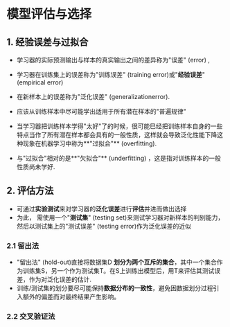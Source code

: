 # 模型评估与选择

## 1. 经验误差与过拟合

+ 学习器的实际预测输出与样本的真实输出之间的差异称为"误差" (error) ,
+ 学习器在训练集上的误差称为"训练误差" (training error)或"**经验误差**" (empirical error) 
+ 在新样本上的误差称为"泛化误差" (generalizationerror).

+ 应该从训练样本中尽可能学出适用于所有潜在样本的"普遍规律"
+ 当学习器把训练样本学得"太好"了的时候，很可能巳经把训练样本自身的一些特点当作了所有潜在样本都会具有的一般性质，这样就会导致泛化性能下降这种现象在机器学习中称为**"过拟合"** (overfitting). 
+ 与"过拟合"相对的是**"欠拟合"** (underfitting) ，这是指对训练样本的一般性质尚未学好.

## 2. 评估方法

+ 可通过**实验测试**来对学习器的**泛化误差**进行**评估**并进而做出选择
+ 为此， 需使用一个"**测试集**" (testing set)来测试学习器对新样本的判别能力，然后以测试集上的"测试误差" (testing error)作为泛化误差的近似

### 2.1 留出法

+ "留出法" (hold-out)直接将数据集D **划分为两个互斥的集合**，其中一个集合作为训练集S，另一个作为测试集T。在S上训练出模型后，用T来评估其测试误差，作为对泛化误差的估计.
+ 训练/测试集的划分要尽可能保持**数据分布的一致性**，避免困数据划分过程引入额外的偏差而对最终结果产生影响。

### 2.2 交叉验证法

 